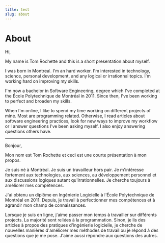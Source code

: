 ```yaml
---
title: test
slug: about
---
```


# About

Hi,

My name is Tom Rochette and this is a short presentation about myself.

I was born in Montreal. I'm an hard worker. I'm interested in technology, science, personal development, and any logical or irrationnal topics. I'm working hard on improving my skills.

I'm now a bachelor in Software Engineering, degree which I've completed at the École Polytechnique de Montréal in 2011. Since then, I've been working to perfect and broaden my skills.

When I'm online, I like to spend my time working on different projects of mine. Most are programming related. Otherwise, I read articles about software engineering practices, look for new ways to improve my workflow or I answer questions I've been asking myself. I also enjoy answering questions others have.

<hr>

Bonjour,

Mon nom est Tom Rochette et ceci est une courte présentation à mon propos.

Je suis né à Montréal. Je suis un travailleur hors pair. Je m'intéresse fortement aux technologies, aux sciences, au développement personnel et aux discussions logiques autant qu'irrationnelles. Je cherche toujours à améliorer mes compétences.

J'ai obtenu un diplôme en Ingénierie Logicielle à l'École Polytechnique de Montréal en 2011. Depuis, je travail à perfectionner mes compétences et à agrandir mon champ de connaissances.

Lorsque je suis en ligne, j'aime passer mon temps à travailler sur différents projects. La majorité sont reliées à la programmation. Sinon, je lis des articles à propos des pratiques d'ingénierie logicielle, je cherche de nouvelles manières d'améliorer mes méthodes de travail ou je répond à des questions que je me pose. J'aime aussi répondre aux questions des autres.